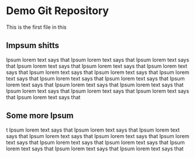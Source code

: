 # Demo Git Repository

This is the first file in this

## Impsum shitts

Ipsum lorem text says that Ipsum lorem text says that Ipsum lorem text says that Ipsum lorem text says that Ipsum lorem text says that Ipsum lorem text says that Ipsum lorem text says that Ipsum lorem text says that Ipsum lorem text says that Ipsum lorem text says that Ipsum lorem text says that Ipsum lorem text says that Ipsum lorem text says that Ipsum lorem text says that Ipsum lorem text says that Ipsum lorem text says that Ipsum lorem text says that Ipsum lorem text says that

## Some more Ipsum

t Ipsum lorem text says that Ipsum lorem text says that Ipsum lorem text says that Ipsum lorem text says that Ipsum lorem text says that Ipsum lorem text says that Ipsum lorem text says that Ipsum lorem text says that Ipsum lorem text says that Ipsum lorem text says that Ipsum lorem text says that
